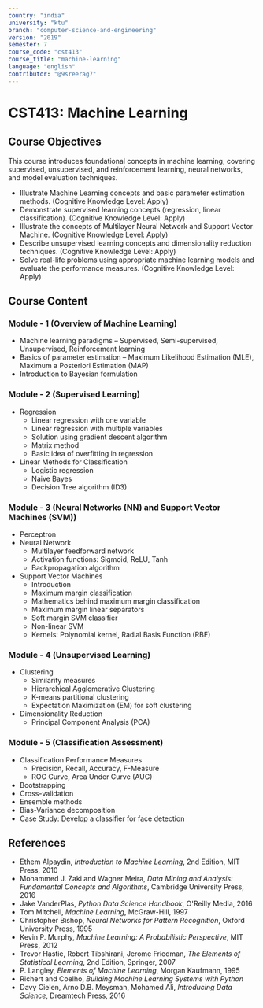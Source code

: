 ```yaml
---
country: "india"
university: "ktu"
branch: "computer-science-and-engineering"
version: "2019"
semester: 7
course_code: "cst413"
course_title: "machine-learning"
language: "english"
contributor: "@9sreerag7"
---
```


# CST413: Machine Learning

## Course Objectives

This course introduces foundational concepts in machine learning, covering supervised, unsupervised, and reinforcement learning, neural networks, and model evaluation techniques.

* Illustrate Machine Learning concepts and basic parameter estimation methods. (Cognitive Knowledge Level: Apply)  
* Demonstrate supervised learning concepts (regression, linear classification). (Cognitive Knowledge Level: Apply)  
* Illustrate the concepts of Multilayer Neural Network and Support Vector Machine. (Cognitive Knowledge Level: Apply)  
* Describe unsupervised learning concepts and dimensionality reduction techniques. (Cognitive Knowledge Level: Apply)  
* Solve real-life problems using appropriate machine learning models and evaluate the performance measures. (Cognitive Knowledge Level: Apply)  

## Course Content

### Module - 1 (Overview of Machine Learning)

* Machine learning paradigms – Supervised, Semi-supervised, Unsupervised, Reinforcement learning  
* Basics of parameter estimation – Maximum Likelihood Estimation (MLE), Maximum a Posteriori Estimation (MAP)  
* Introduction to Bayesian formulation  

### Module - 2 (Supervised Learning)

* Regression  
  - Linear regression with one variable  
  - Linear regression with multiple variables  
  - Solution using gradient descent algorithm  
  - Matrix method  
  - Basic idea of overfitting in regression  
* Linear Methods for Classification  
  - Logistic regression  
  - Naive Bayes  
  - Decision Tree algorithm (ID3)  

### Module - 3 (Neural Networks (NN) and Support Vector Machines (SVM))

* Perceptron  
* Neural Network  
  - Multilayer feedforward network  
  - Activation functions: Sigmoid, ReLU, Tanh  
  - Backpropagation algorithm  
* Support Vector Machines  
  - Introduction  
  - Maximum margin classification  
  - Mathematics behind maximum margin classification  
  - Maximum margin linear separators  
  - Soft margin SVM classifier  
  - Non-linear SVM  
  - Kernels: Polynomial kernel, Radial Basis Function (RBF)  

### Module - 4 (Unsupervised Learning)

* Clustering  
  - Similarity measures  
  - Hierarchical Agglomerative Clustering  
  - K-means partitional clustering  
  - Expectation Maximization (EM) for soft clustering  
* Dimensionality Reduction  
  - Principal Component Analysis (PCA)  

### Module - 5 (Classification Assessment)

* Classification Performance Measures  
  - Precision, Recall, Accuracy, F-Measure  
  - ROC Curve, Area Under Curve (AUC)  
* Bootstrapping  
* Cross-validation  
* Ensemble methods  
* Bias-Variance decomposition  
* Case Study: Develop a classifier for face detection  

## References

* Ethem Alpaydin, *Introduction to Machine Learning*, 2nd Edition, MIT Press, 2010  
* Mohammed J. Zaki and Wagner Meira, *Data Mining and Analysis: Fundamental Concepts and Algorithms*, Cambridge University Press, 2016  
* Jake VanderPlas, *Python Data Science Handbook*, O'Reilly Media, 2016  
* Tom Mitchell, *Machine Learning*, McGraw-Hill, 1997  
* Christopher Bishop, *Neural Networks for Pattern Recognition*, Oxford University Press, 1995  
* Kevin P. Murphy, *Machine Learning: A Probabilistic Perspective*, MIT Press, 2012  
* Trevor Hastie, Robert Tibshirani, Jerome Friedman, *The Elements of Statistical Learning*, 2nd Edition, Springer, 2007  
* P. Langley, *Elements of Machine Learning*, Morgan Kaufmann, 1995  
* Richert and Coelho, *Building Machine Learning Systems with Python*  
* Davy Cielen, Arno D.B. Meysman, Mohamed Ali, *Introducing Data Science*, Dreamtech Press, 2016  
